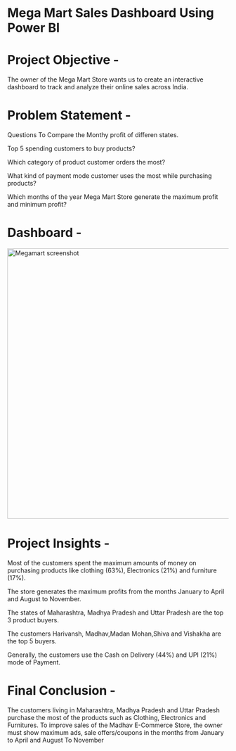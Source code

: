 # Mega Mart Sales Dashboard Using Power BI
# Project Objective -
The owner of the Mega Mart Store wants us to create an interactive dashboard to track and analyze their online sales across India.

# Problem Statement - 
Questions
To Compare the Monthy profit of differen states.

Top 5 spending customers to buy products?

Which category of product customer orders the most?

What kind of payment mode customer uses the most while purchasing products?

Which months of the year Mega Mart Store generate the maximum profit and minimum profit?


# Dashboard - 
<img width="615" alt="Megamart screenshot" src="https://user-images.githubusercontent.com/130046611/231704045-663d168b-f4db-4ff8-abad-10fe15cf858b.png">




# Project Insights - 
Most of the customers spent the maximum amounts of money on purchasing products like clothing (63%), Electronics (21%) and furniture (17%).

The store generates the maximum profits from the months January to April and August to November.

The states of Maharashtra, Madhya Pradesh and Uttar Pradesh are the top 3 product buyers.

The customers Harivansh, Madhav,Madan Mohan,Shiva and Vishakha are the top 5 buyers.

Generally, the customers use the Cash on Delivery (44%) and UPI (21%) mode of Payment.

# Final Conclusion -

The customers living in Maharashtra, Madhya Pradesh and Uttar Pradesh purchase the most of the products such as Clothing, Electronics and Furnitures. To improve sales of the Madhav E-Commerce Store, the owner must show maximum ads, sale offers/coupons in the months from January to April and August To November

